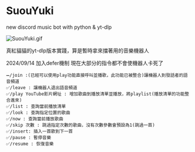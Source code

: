 # SuouYuki
new discord music bot with python &amp; yt-dlp

![SuouYuki.gif](https://media1.tenor.com/m/zw3QqwNB3yQAAAAC/%E9%84%B0%E5%BA%A7%E8%89%BE%E8%8E%89%E5%90%8C%E5%AD%B8-alya-sometimes-hides-her-feelings-in-russian.gif)

真紅貓貓的yt-dlp版本實踐，算是暫時拿來擋著用的音樂機器人

2024/09/14 加入defer機制 現在大部分的指令都不會使機器人卡死了

```
➖/join :(已經可以使用play功能直接呼叫並播歌，此功能已被整合)讓機器人到發話者的語音頻道
✅/leave : 讓機器人退出語音頻道
✅/play YouTube影片網址 : 增加歌曲到播放清單並播放，將playlist(播放清單的功能整合進來)
✅/list : 查詢當前播放清單
✅/look : 查詢指定位置的歌曲
✅/now : 查詢當前播放歌曲
✅/skip 次數 : 跳過指定次數的歌曲，沒有次數參數會預設為1(跳過一首)
✅/insert: 插入一首歌到下一首
✅/pause : 暫停音樂
✅/resume : 恢復音樂
```